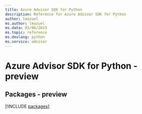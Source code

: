 ```yaml
---
title: Azure Advisor SDK for Python
description: Reference for Azure Advisor SDK for Python
author: lmazuel
ms.author: lmazuel
ms.data: 03/06/2023
ms.topic: reference
ms.devlang: python
ms.service: advisor
---
```

# Azure Advisor SDK for Python - preview
## Packages - preview
[!INCLUDE [packages](advisor-index.md)]
